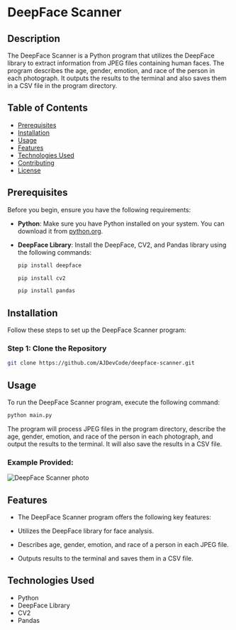 # DeepFace Scanner


## Description
The DeepFace Scanner is a Python program that utilizes the DeepFace library to extract information from JPEG files containing human faces. The program describes the age, gender, emotion, and race of the person in each photograph. It outputs the results to the terminal and also saves them in a CSV file in the program directory.


## Table of Contents
- [Prerequisites](#prerequisites)
- [Installation](#installation)
- [Usage](#usage)
- [Features](#features)
- [Technologies Used](#technologies-used)
- [Contributing](#contributing)
- [License](#license)

## Prerequisites
Before you begin, ensure you have the following requirements:

- **Python**: Make sure you have Python installed on your system. You can download it from [python.org](https://www.python.org/).

- **DeepFace Library**: Install the DeepFace, CV2, and Pandas library using the following commands:
  ```bash
  pip install deepface

  pip install cv2

  pip install pandas

## Installation
Follow these steps to set up the DeepFace Scanner program:

### Step 1: Clone the Repository
``` bash
git clone https://github.com/AJDevCode/deepface-scanner.git
```
## Usage
To run the DeepFace Scanner program, execute the following command:
``` bash 
python main.py
```
The program will process JPEG files in the program directory, describe the age, gender, emotion, and race of the person in each photograph, and output the results to the terminal. It will also save the results in a CSV file.

### Example Provided:
![DeepFace Scanner photo](https://github.com/AJDevCode/DeepFace-Scanner/assets/67168409/1eacb346-26c4-4d2b-bb07-0e1cf997eef7)


## Features
- The DeepFace Scanner program offers the following key features:

- Utilizes the DeepFace library for face analysis.

- Describes age, gender, emotion, and race of a person in each JPEG file.

- Outputs results to the terminal and saves them in a CSV file.

## Technologies Used
- Python
- DeepFace Library
- CV2
- Pandas






